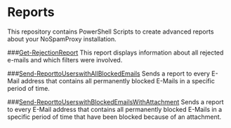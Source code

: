# Reports
This repository contains PowerShell Scripts to create advanced reports about your NoSpamProxy installation.

###[Get-RejectionReport](https://github.com/noSpamProxy/Reports/tree/master/Get-RejectionReport)
This report displays information about all rejected e-mails and which filters were involved.

###[Send-ReporttoUserswithAllBlockedEmails](https://github.com/noSpamProxy/Reports/tree/master/Send-ReporttoUserswithAllBlockedEmails)
Sends a report to every E-Mail address that contains all permanently blocked E-Mails in a specific period of time.

###[Send-ReporttoUserswithBlockedEmailsWithAttachment](https://github.com/noSpamProxy/Reports/tree/master/Send-ReporttoUserswithBlockedEmailsWithAttachment)
Sends a report to every E-Mail address that contains all permanently blocked E-Mails in a specific period of time that have been blocked because of an attachment.
